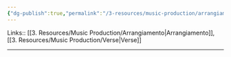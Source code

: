 ```yaml
---
{"dg-publish":true,"permalink":"/3-resources/music-production/arrangiamento-verse/","tags":["type/note"]}
---
```


Links:: [[3. Resources/Music Production/Arrangiamento\|Arrangiamento]], [[3. Resources/Music Production/Verse\|Verse]]

---




